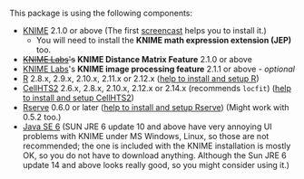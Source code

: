 This package is using the following components:
  * [KNIME](http://www.knime.org/downloads/knime) 2.1.0 or above (The first [screencast](http://www.knime.org/introduction/screencasts) helps you to install it.)
    * You will need to install the **KNIME math expression extension (JEP)** too.
  * ~~[KNIME Labs](http://labs.knime.org/)'s~~ **KNIME Distance Matrix Feature** 2.1.0 or above
  * [KNIME Labs](http://labs.knime.org/)'s **KNIME image processing feature** 2.1.1 or above - _optional_
  * [R](http://cran.r-project.org/mirrors.html) 2.8.x, 2.9.x, 2.10.x, 2.11.x or 2.12.x ([help to install and setup R](InstallR.md))
  * [CellHTS2](http://www.bioconductor.org/packages/release/bioc/html/cellHTS2.html) 2.6.x, 2.8.x, 2.10.x, 2.12.x or 2.14.x (recommends `locfit`) ([help to install and setup CellHTS2](InstallCellHTS2.md))
  * [Rserve](http://www.rforge.net/Rserve/) 0.6.0 or later ([help to install and setup Rserve](InstallRserve.md)) (Might work with 0.5.2 too.)
  * [Java SE 6](http://java.sun.com/javase/) (SUN JRE 6 update 10 and above have very annoying UI problems with KNIME under MS Windows, Linux, so those are not recommended; the one is included with the KNIME installation is mostly OK, so you do not have to download anything. Although the Sun JRE 6 update 14 and above looks really good, so you might consider using it.)